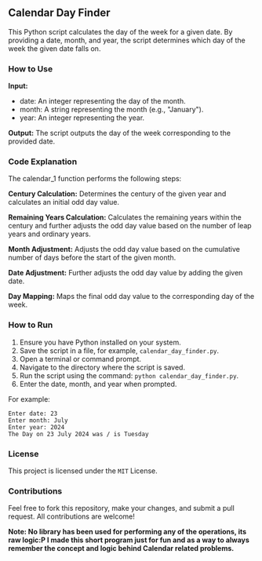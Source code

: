 ## Calendar Day Finder
This Python script calculates the day of the week for a given date. By providing a date, month, and year, the script determines which day of the week the given date falls on.

### How to Use
**Input:**
- date: An integer representing the day of the month.
- month: A string representing the month (e.g., "January").
- year: An integer representing the year.

**Output:**
The script outputs the day of the week corresponding to the provided date.

### Code Explanation
The calendar_1 function performs the following steps:

**Century Calculation:**
Determines the century of the given year and calculates an initial odd day value.

**Remaining Years Calculation:**
Calculates the remaining years within the century and further adjusts the odd day value based on the number of leap years and ordinary years.

**Month Adjustment:**
Adjusts the odd day value based on the cumulative number of days before the start of the given month.

**Date Adjustment:**
Further adjusts the odd day value by adding the given date.

**Day Mapping:**
Maps the final odd day value to the corresponding day of the week.

### How to Run
1. Ensure you have Python installed on your system.
2. Save the script in a file, for example, ``calendar_day_finder.py``.
3. Open a terminal or command prompt.
4. Navigate to the directory where the script is saved.
5. Run the script using the command: ``python calendar_day_finder.py``.
6. Enter the date, month, and year when prompted.

For example:
```
Enter date: 23
Enter month: July
Enter year: 2024
The Day on 23 July 2024 was / is Tuesday
```

### License
This project is licensed under the ``MIT`` License.

### Contributions
Feel free to fork this repository, make your changes, and submit a pull request. All contributions are welcome!

**Note: No library has been used for performing any of the operations, its raw logic:P I made this short program just for fun and as a way to always remember the concept and logic behind Calendar related problems.**
